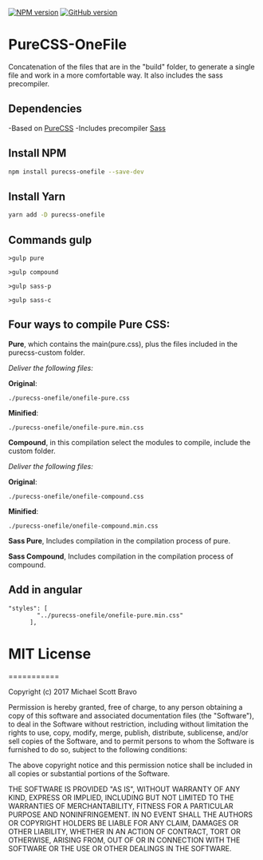 [![NPM version](https://badge.fury.io/js/purecss-onefile.svg)](https://badge.fury.io/js/purecss-onefile)
[![GitHub version](https://badge.fury.io/gh/skotvarg%2Fpurecss-onefile.svg)](https://badge.fury.io/gh/skotvarg%2Fpurecss-onefile)

# PureCSS-OneFile
Concatenation of the files that are in the "build" folder, to generate a single file and work in a more comfortable way. It also includes the sass precompiler.

## Dependencies

 -Based on [PureCSS](https://purecss.io/)
 -Includes precompiler [Sass](http://sass-lang.com/)


## Install NPM

```sh
npm install purecss-onefile --save-dev
```

## Install Yarn

```sh
yarn add -D purecss-onefile
```

## Commands gulp

```
>gulp pure

>gulp compound

>gulp sass-p

>gulp sass-c
```
## Four ways to compile Pure CSS:

**Pure**, which contains the main(pure.css), plus the files included in the purecss-custom folder.

_Deliver the following files:_


**Original**:
```
./purecss-onefile/onefile-pure.css
```

**Minified**:
```
./purecss-onefile/onefile-pure.min.css
```

**Compound**, in this compilation select the modules to compile, include the custom folder.

_Deliver the following files:_


**Original**:
```
./purecss-onefile/onefile-compound.css
```

**Minified**:
```
./purecss-onefile/onefile-compound.min.css
```

**Sass Pure**, Includes compilation in the compilation process of pure.

**Sass Compound**, Includes compilation in the compilation process of compound.

## Add in angular

```
"styles": [
        "../purecss-onefile/onefile-pure.min.css"
      ],
```  
# MIT License
===========

Copyright (c) 2017 Michael Scott Bravo

Permission is hereby granted, free of charge, to any person obtaining a copy
of this software and associated documentation files (the "Software"), to deal
in the Software without restriction, including without limitation the rights
to use, copy, modify, merge, publish, distribute, sublicense, and/or sell
copies of the Software, and to permit persons to whom the Software is
furnished to do so, subject to the following conditions:

The above copyright notice and this permission notice shall be included in all
copies or substantial portions of the Software.

THE SOFTWARE IS PROVIDED "AS IS", WITHOUT WARRANTY OF ANY KIND, EXPRESS OR
IMPLIED, INCLUDING BUT NOT LIMITED TO THE WARRANTIES OF MERCHANTABILITY,
FITNESS FOR A PARTICULAR PURPOSE AND NONINFRINGEMENT. IN NO EVENT SHALL THE
AUTHORS OR COPYRIGHT HOLDERS BE LIABLE FOR ANY CLAIM, DAMAGES OR OTHER
LIABILITY, WHETHER IN AN ACTION OF CONTRACT, TORT OR OTHERWISE, ARISING FROM,
OUT OF OR IN CONNECTION WITH THE SOFTWARE OR THE USE OR OTHER DEALINGS IN THE
SOFTWARE.